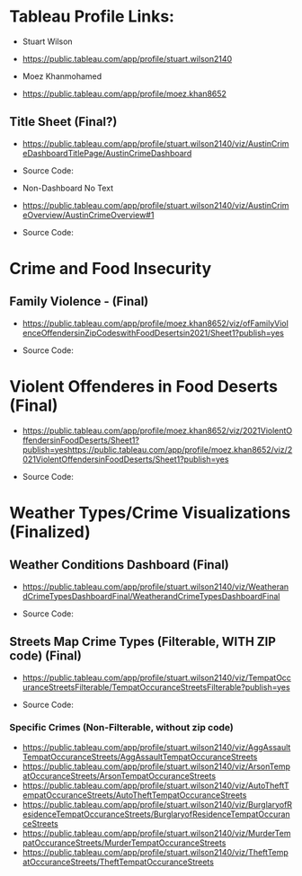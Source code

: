 # Tableau Profile Links:

- Stuart Wilson
- https://public.tableau.com/app/profile/stuart.wilson2140

- Moez Khanmohamed
- https://public.tableau.com/app/profile/moez.khan8652

## Title Sheet (Final?)
- https://public.tableau.com/app/profile/stuart.wilson2140/viz/AustinCrimeDashboardTitlePage/AustinCrimeDashboard

- Source Code: <div class='tableauPlaceholder' id='viz1643162488485' style='position: relative'><object class='tableauViz'  style='display:none;'><param name='host_url' value='https%3A%2F%2Fpublic.tableau.com%2F' /> <param name='embed_code_version' value='3' /> <param name='site_root' value='' /><param name='name' value='AustinCrimeDashboardTitlePage&#47;AustinCrimeDashboard' /><param name='tabs' value='no' /><param name='toolbar' value='yes' /><param name='animate_transition' value='yes' /><param name='display_static_image' value='yes' /><param name='display_spinner' value='yes' /><param name='display_overlay' value='yes' /><param name='display_count' value='yes' /><param name='language' value='en-US' /></object></div>                <script type='text/javascript'>                    var divElement = document.getElementById('viz1643162488485');                    var vizElement = divElement.getElementsByTagName('object')[0];                    if ( divElement.offsetWidth > 800 ) { vizElement.style.minWidth='420px';vizElement.style.maxWidth='650px';vizElement.style.width='100%';vizElement.style.minHeight='587px';vizElement.style.maxHeight='887px';vizElement.style.height=(divElement.offsetWidth*0.75)+'px';} else if ( divElement.offsetWidth > 500 ) { vizElement.style.minWidth='420px';vizElement.style.maxWidth='650px';vizElement.style.width='100%';vizElement.style.minHeight='587px';vizElement.style.maxHeight='887px';vizElement.style.height=(divElement.offsetWidth*0.75)+'px';} else { vizElement.style.width='100%';vizElement.style.height='727px';}                     var scriptElement = document.createElement('script');                    scriptElement.src = 'https://public.tableau.com/javascripts/api/viz_v1.js';                    vizElement.parentNode.insertBefore(scriptElement, vizElement);                </script>

- Non-Dashboard No Text
- https://public.tableau.com/app/profile/stuart.wilson2140/viz/AustinCrimeOverview/AustinCrimeOverview#1

- Source Code: <div class='tableauPlaceholder' id='viz1643164048833' style='position: relative'><object class='tableauViz'  style='display:none;'><param name='host_url' value='https%3A%2F%2Fpublic.tableau.com%2F' /> <param name='embed_code_version' value='3' /> <param name='site_root' value='' /><param name='name' value='AustinCrimeOverview&#47;AustinCrimeOverview' /><param name='tabs' value='no' /><param name='toolbar' value='yes' /><param name='animate_transition' value='yes' /><param name='display_static_image' value='yes' /><param name='display_spinner' value='yes' /><param name='display_overlay' value='yes' /><param name='display_count' value='yes' /><param name='language' value='en-US' /></object></div>                <script type='text/javascript'>                    var divElement = document.getElementById('viz1643164048833');                    var vizElement = divElement.getElementsByTagName('object')[0];                    vizElement.style.width='100%';vizElement.style.height=(divElement.offsetWidth*0.75)+'px';                    var scriptElement = document.createElement('script');                    scriptElement.src = 'https://public.tableau.com/javascripts/api/viz_v1.js';                    vizElement.parentNode.insertBefore(scriptElement, vizElement);                </script>

# Crime and Food Insecurity

## Family Violence - (Final)

- https://public.tableau.com/app/profile/moez.khan8652/viz/ofFamilyViolenceOffendersinZipCodeswithFoodDesertsin2021/Sheet1?publish=yes

- Source Code: <div class='tableauPlaceholder' id='viz1643249591246' style='position: relative'><object class='tableauViz'  style='display:none;'><param name='host_url' value='https%3A%2F%2Fpublic.tableau.com%2F' /> <param name='embed_code_version' value='3' /> <param name='site_root' value='' /><param name='name' value='ofFamilyViolenceOffendersinZipCodeswithFoodDesertsin2021&#47;Sheet1' /><param name='tabs' value='no' /><param name='toolbar' value='yes' /><param name='animate_transition' value='yes' /><param name='display_static_image' value='yes' /><param name='display_spinner' value='yes' /><param name='display_overlay' value='yes' /><param name='display_count' value='yes' /><param name='language' value='en-US' /><param name='filter' value='publish=yes' /></object></div>                <script type='text/javascript'>                    var divElement = document.getElementById('viz1643249591246');                    var vizElement = divElement.getElementsByTagName('object')[0];                    vizElement.style.width='100%';vizElement.style.height=(divElement.offsetWidth*0.75)+'px';                    var scriptElement = document.createElement('script');                    scriptElement.src = 'https://public.tableau.com/javascripts/api/viz_v1.js';                    vizElement.parentNode.insertBefore(scriptElement, vizElement);                </script>

# Violent Offenderes in Food Deserts (Final)

- https://public.tableau.com/app/profile/moez.khan8652/viz/2021ViolentOffendersinFoodDeserts/Sheet1?publish=yeshttps://public.tableau.com/app/profile/moez.khan8652/viz/2021ViolentOffendersinFoodDeserts/Sheet1?publish=yes

- Source Code: <div class='tableauPlaceholder' id='viz1643249648945' style='position: relative'><object class='tableauViz'  style='display:none;'><param name='host_url' value='https%3A%2F%2Fpublic.tableau.com%2F' /> <param name='embed_code_version' value='3' /> <param name='site_root' value='' /><param name='name' value='2021ViolentOffendersinFoodDeserts&#47;Sheet1' /><param name='tabs' value='no' /><param name='toolbar' value='yes' /><param name='animate_transition' value='yes' /><param name='display_static_image' value='yes' /><param name='display_spinner' value='yes' /><param name='display_overlay' value='yes' /><param name='display_count' value='yes' /><param name='language' value='en-US' /><param name='filter' value='publish=yeshttps%3A%2F%2Fpublic.tableau.com%2Fapp%2Fprofile%2Fmoez.khan8652%2Fviz%2F2021ViolentOffendersinFoodDeserts%2FSheet1%3Fpublish%3Dyes' /></object></div>                <script type='text/javascript'>                    var divElement = document.getElementById('viz1643249648945');                    var vizElement = divElement.getElementsByTagName('object')[0];                    vizElement.style.width='100%';vizElement.style.height=(divElement.offsetWidth*0.75)+'px';                    var scriptElement = document.createElement('script');                    scriptElement.src = 'https://public.tableau.com/javascripts/api/viz_v1.js';                    vizElement.parentNode.insertBefore(scriptElement, vizElement);                </script>

# Weather Types/Crime Visualizations (Finalized)

## Weather Conditions Dashboard (Final)

- https://public.tableau.com/app/profile/stuart.wilson2140/viz/WeatherandCrimeTypesDashboardFinal/WeatherandCrimeTypesDashboardFinal

- Source Code: <div class='tableauPlaceholder' id='viz1643164099103' style='position: relative'><object class='tableauViz'  style='display:none;'><param name='host_url' value='https%3A%2F%2Fpublic.tableau.com%2F' /> <param name='embed_code_version' value='3' /> <param name='site_root' value='' /><param name='name' value='WeatherandCrimeTypesDashboardFinal&#47;WeatherandCrimeTypesDashboardFinal' /><param name='tabs' value='no' /><param name='toolbar' value='yes' /><param name='animate_transition' value='yes' /><param name='display_static_image' value='yes' /><param name='display_spinner' value='yes' /><param name='display_overlay' value='yes' /><param name='display_count' value='yes' /><param name='language' value='en-US' /></object></div>                <script type='text/javascript'>                    var divElement = document.getElementById('viz1643164099103');                    var vizElement = divElement.getElementsByTagName('object')[0];                    if ( divElement.offsetWidth > 800 ) { vizElement.style.width='100%';vizElement.style.height='1107px';} else if ( divElement.offsetWidth > 500 ) { vizElement.style.minWidth='420px';vizElement.style.maxWidth='650px';vizElement.style.width='100%';vizElement.style.minHeight='587px';vizElement.style.maxHeight='887px';vizElement.style.height=(divElement.offsetWidth*0.75)+'px';} else { vizElement.style.minWidth='420px';vizElement.style.maxWidth='650px';vizElement.style.width='100%';vizElement.style.minHeight='587px';vizElement.style.maxHeight='887px';vizElement.style.height=(divElement.offsetWidth*1.77)+'px';}                     var scriptElement = document.createElement('script');                    scriptElement.src = 'https://public.tableau.com/javascripts/api/viz_v1.js';                    vizElement.parentNode.insertBefore(scriptElement, vizElement);                </script>

## Streets Map Crime Types (Filterable, WITH ZIP code) (Final)

- https://public.tableau.com/app/profile/stuart.wilson2140/viz/TempatOccuranceStreetsFilterable/TempatOccuranceStreetsFilterable?publish=yes

- Source Code: <div class='tableauPlaceholder' id='viz1643164136328' style='position: relative'><object class='tableauViz'  style='display:none;'><param name='host_url' value='https%3A%2F%2Fpublic.tableau.com%2F' /> <param name='embed_code_version' value='3' /> <param name='site_root' value='' /><param name='name' value='TempatOccuranceStreetsFilterable&#47;TempatOccuranceStreetsFilterable' /><param name='tabs' value='no' /><param name='toolbar' value='yes' /><param name='animate_transition' value='yes' /><param name='display_static_image' value='yes' /><param name='display_spinner' value='yes' /><param name='display_overlay' value='yes' /><param name='display_count' value='yes' /><param name='language' value='en-US' /></object></div>                <script type='text/javascript'>                    var divElement = document.getElementById('viz1643164136328');                    var vizElement = divElement.getElementsByTagName('object')[0];                    vizElement.style.width='100%';vizElement.style.height=(divElement.offsetWidth*0.75)+'px';                    var scriptElement = document.createElement('script');                    scriptElement.src = 'https://public.tableau.com/javascripts/api/viz_v1.js';                    vizElement.parentNode.insertBefore(scriptElement, vizElement);                </script>

### Specific Crimes (Non-Filterable, without zip code)
- https://public.tableau.com/app/profile/stuart.wilson2140/viz/AggAssaultTempatOccuranceStreets/AggAssaultTempatOccuranceStreets
- https://public.tableau.com/app/profile/stuart.wilson2140/viz/ArsonTempatOccuranceStreets/ArsonTempatOccuranceStreets
- https://public.tableau.com/app/profile/stuart.wilson2140/viz/AutoTheftTempatOccuranceStreets/AutoTheftTempatOccuranceStreets
- https://public.tableau.com/app/profile/stuart.wilson2140/viz/BurglaryofResidenceTempatOccuranceStreets/BurglaryofResidenceTempatOccuranceStreets
- https://public.tableau.com/app/profile/stuart.wilson2140/viz/MurderTempatOccuranceStreets/MurderTempatOccuranceStreets
- https://public.tableau.com/app/profile/stuart.wilson2140/viz/TheftTempatOccuranceStreets/TheftTempatOccuranceStreets

